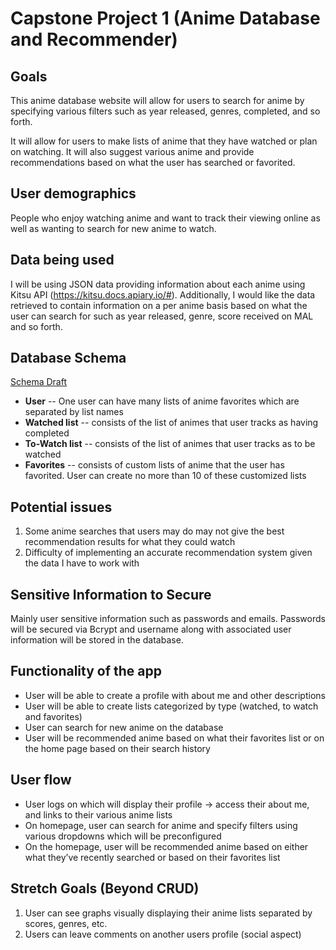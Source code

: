 # Capstone Project 1 (Anime Database and Recommender)

## Goals
This anime database website will allow for users to search for anime by specifying various filters such as year released, genres, completed, and so forth. 

It will allow for users to make lists of anime that they have watched or plan on watching. It will also suggest various anime and provide recommendations based on what the user has searched or favorited.

## User demographics
People who enjoy watching anime and want to track their viewing online as well as wanting to search for new anime to watch.

## Data being used
I will be using JSON data providing information about each anime using Kitsu API (https://kitsu.docs.apiary.io/#). Additionally, I would like the data retrieved to contain information on a per anime basis based on what the user can search for such as year released, genre, score received on MAL and so forth.

## Database Schema
[Schema Draft](https://app.quickdatabasediagrams.com/#/d/TO3e7P)
- **User** -- One user can have many lists of anime favorites which are separated by list names
- **Watched list** -- consists of the list of animes that user tracks as having completed
- **To-Watch list** -- consists of the list of animes that user tracks as to be watched
- **Favorites** -- consists of custom lists of anime that the user has favorited. User can create no more than 10 of these customized lists

## Potential issues
1. Some anime searches that users may do may not give the best recommendation results for what they could watch
2. Difficulty of implementing an accurate recommendation system given the data I have to work with

## Sensitive Information to Secure
Mainly user sensitive information such as passwords and emails.
Passwords will be secured via Bcrypt and username along with associated user information will be stored in the database.

## Functionality of the app
- User will be able to create a profile with about me and other descriptions
- User will be able to create lists categorized by type (watched, to watch and favorites)
- User can search for new anime on the database
- User will be recommended anime based on what their favorites list or on the home page based on their search history

## User flow
- User logs on which will display their profile -> access their about me, and links to their various anime lists
- On homepage, user can search for anime and specify filters using various dropdowns which will be preconfigured
- On the homepage, user will be recommended anime based on either what they’ve recently searched or based on their favorites list 

## Stretch Goals (Beyond CRUD)
1. User can see graphs visually displaying their anime lists separated by scores, genres, etc.
2. Users can leave comments on another users profile (social aspect)

